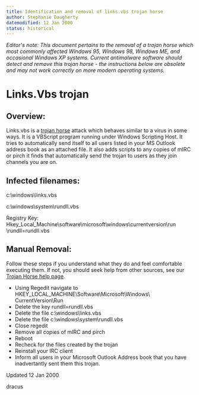 ```yaml
---
title: Identification and removal of links.vbs trojan horse
author: Stephanie Daugherty
datemodified: 12 Jan 2000
status: historical
---
```

*Editor's note: This document pertains to the removal of a trojan horse which most commonly affected Windows 95, Windows 98, Windows ME, and occasional Windows XP systems. Current antimalware software should detect and remove this trojan horse - the instructions below are obsolete and may not work correctly on more modern operating systems.*


# Links.Vbs trojan

## Overview:

Links.vbs is a [trojan horse](trojan.html) attack which behaves similar to a
virus in some ways. It is a VBScript program running under Windows Scripting
Host. It tries to automatically send itself to all users listed in your MS
Outlook address book as an attached file. It also adds scripts to any copies
of mIRC or pirch it finds that automatically send the trojan to users as they
join channels you are on.

## Infected filenames:

c:\windows\links.vbs

c:\windows\system\rundll.vbs

Registry Key: Hkey_Local_Machine\software\microsoft\windows\currentversion\run
\rundll=rundll.vbs

## Manual Removal:

Follow these steps if you understand what they do and feel comfortable
executing them. If not, you should seek help from other sources, see our
[Trojan Horse help page](trojan.html).

  * Using Regedit navigate to HKEY_LOCAL_MACHINE\Software\Microsoft\Windows\ CurrentVersion\Run 
  * Delete the key rundll=rundll.vbs 
  * Delete the file c:\windows\links.vbs 
  * Delete the file c:\windows\system\rundll.vbs 
  * Close regedit 
  * Remove all copies of mIRC and pirch 
  * Reboot 
  * Recheck for the files created by the trojan 
  * Reinstall your IRC client 
  * Inform all users in your Microsoft Outlook Address book that you have inadvertantly sent them this trojan. 

Updated 12 Jan 2000

dracus



